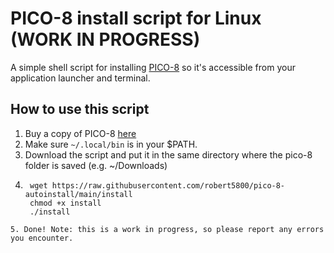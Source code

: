 # PICO-8 install script for Linux (WORK IN PROGRESS)

A simple shell script for installing [PICO-8](https://www.lexaloffle.com/pico-8.php) so it's accessible from your application launcher and terminal. 

## How to use this script

1. Buy a copy of PICO-8 [here](https://www.lexaloffle.com/pico-8.php)
2. Make sure ``~/.local/bin`` is in your $PATH.
3. Download the script and put it in the same directory where the pico-8 folder is saved (e.g. ~/Downloads) 
4. ```
    wget https://raw.githubusercontent.com/robert5800/pico-8-autoinstall/main/install
    chmod +x install
    ./install
``` 
5. Done! Note: this is a work in progress, so please report any errors you encounter.

